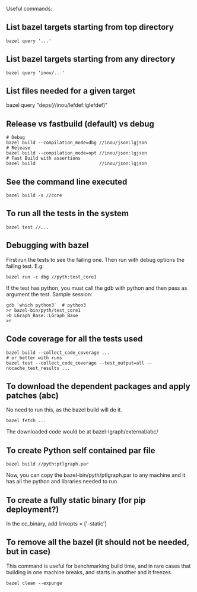 
Useful commands:

## List bazel targets starting from top directory

    bazel query '...'

## List bazel targets starting from any directory

    bazel query 'inou/...'

## List files needed for a given target

   bazel query "deps(//inou/lefdef:lglefdef)" 

## Release vs fastbuild (default) vs debug

    # Debug
    bazel build --compilation_mode=dbg //inou/json:lgjson
    # Release
    bazel build --compilation_mode=opt //inou/json:lgjson
    # Fast Build with assertions
    bazel build                        //inou/json:lgjson

## See the command line executed

    bazel build -s //core

## To run all the tests in the system

    bazel test //...

## Debugging with bazel

First run the tests to see the failing one. Then run with debug options
the failing test. E.g:

    bazel run -c dbg //pyth:test_core1

If the test has python, you must call the gdb with python and then pass as
argument the test. Sample session:

    gdb `which python3`  # python3
    >r bazel-bin/pyth/test_core1
    >b LGraph_Base::LGraph_Base
    >r

## Code coverage for all the tests used

    bazel build --collect_code_coverage ...
    # or better with runs
    bazel test --collect_code_coverage --test_output=all --nocache_test_results ...

## To download the dependent packages and apply patches (abc)

No need to run this, as the bazel build will do it.

    bazel fetch ...

The downloaded code would be at bazel-lgraph/external/abc/

## To create Python self contained par file

    bazel build //pyth:ptlgraph.par

Now, you can copy the bazel-bin/pyth/ptlgraph.par to any machine and it has all the python and libraries needed to run

## To create a fully static binary (for pip deployment?)

In the cc_binary, add linkopts = ['-static']

## To remove all the bazel (it should not be needed, but in case)

This command is useful for benchmarking build time, and in rare cases that
building in one machine breaks, and starts in another and it freezes.

    bazel clean --expunge


